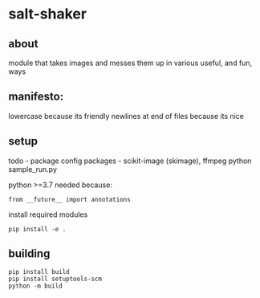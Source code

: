 # salt-shaker

## about
module that takes images and messes them up in various useful, and fun, ways


## manifesto:
lowercase because its friendly
newlines at end of files because its nice

## setup
todo - package config
packages - scikit-image (skimage), ffmpeg
python sample_run.py

python >=3.7
needed because:
```
from __future__ import annotations
```

install required modules
```
pip install -e .
```

## building

```
pip install build
pip install setuptools-scm
python -m build
```